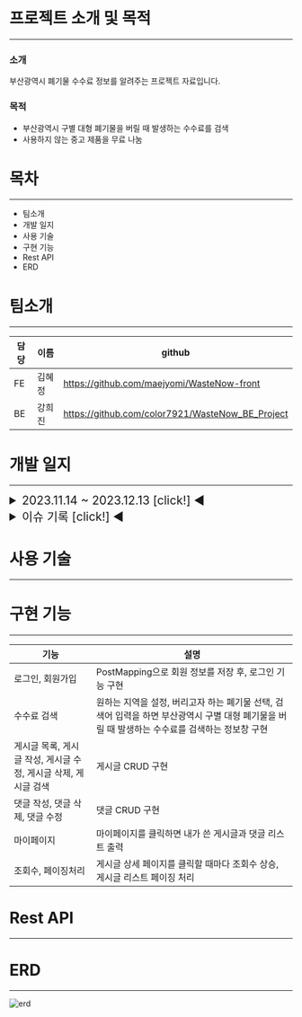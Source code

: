 # 프로젝트 소개 및 목적
---
### 소개
부산광역시 폐기물 수수료 정보를 알려주는 프로젝트 자료입니다.

### 목적
- 부산광역시 구별 대형 폐기물을 버릴 때 발생하는 수수료를 검색
- 사용하지 않는 중고 제품을 무료 나눔


# 목차
---
- 팀소개
- 개발 일지
- 사용 기술
- 구현 기능
- Rest API
- ERD

# 팀소개
---
|담당|이름|github|
|------|---|---|
|FE|김혜정|https://github.com/maejyomi/WasteNow-front|
|BE|강희진|https://github.com/color7921/WasteNow_BE_Project|

# 개발 일지
---
<details>
  <summary style="font-size: 1.5em;">2023.11.14 ~ 2023.12.13 [click!] ◀</summary>
  <div>
  <p><span style="font-size: larger;"><1주차></span></p>
  <p>- [방향성 설정] 메인 화면, 로그인 화면 구성</p>
  <p>- Rest API 상세 목록 작성</p>
  <p>- [데이터 삽입]csv파일 데이터를 MYSQL로 Import하기, React & SpringBoot local 연결</p>
  <p>- [API 전송]리액트에서 지정된 값을 받고 MySQL에 저장된 지정값을 API 주소를 통해 리액트로 전송</p>
  </div>
  <p><span style="font-size: larger;"><2주차></span></p>
  <p>- 게시판, 댓글 데이터베이스 컬럼명 지정하기, 로그인, 로그아웃, 회원가입(중복 ID제거)</p>
  <p>- 쿼리 중복 제거</p>
  <p>- 게시판 리스트 목록 전송, 상세페이지 작성</p>
  <p>- 게시판 수정, 삭제</p>
  <p>- ERD 작성</p>
  <div></div>
  <p><span style="font-size: larger;"><3주차></span></p>
  <p>- 댓글 목록 리스트 전송 작성, 수정, 삭제</p>
  <p>- 게시글 상세 정보 기능 구현</p>
  <p>- 외래키 ManyToOne 구현</p>
  <p>- 게시글 조회수 증가 구현</p>
  <div></div>
  <p><span style="font-size: larger;"><4주차></span></p>
  <p>- 상세 페이지 username에 해당하는 레코드 보내기</p>
  <p>- 게시글 리스트 페이징 구현, 마이페이지 게시글 리스트, 댓글 리스트 전송</p>
  <div></div>
  <p><span style="font-size: larger;"><5주차></span></p>
</details>

<details>
  <summary style="font-size: 1.5em;">이슈 기록 [click!] ◀</summary>
  <p>[외래키 설정]</p>
  <p>ManyToOne fetch 옵션 FetchType.EAGER 기본값으로 설정되어 Comment 엔티티 조회 시 무조건 Post 객체를 가져옴</p>
  <p>[SpringBoot와 MySQL 표기법]</p>
  <p>SpringBoot에서 boardList라는 컬럼을 입력하면 MySQL에서는 board_List로 출력된다. Camel Case -> Snake Case</p>
  <p>[Cors]</p>
  <p>SecurityConfig 클래스의 requestMatchers(new AntPathRequestMatcher("/api/user/**")) 추가 후 문제 해결</p>
</details>
  
# 사용 기술
---

# 구현 기능
---
|기능|설명|
|------|---|
|로그인, 회원가입|PostMapping으로 회원 정보를 저장 후, 로그인 기능 구현|
|수수료 검색|원하는 지역을 설정, 버리고자 하는 폐기물 선택, 검색어 입력을 하면 부산광역시 구별 대형 폐기물을 버릴 때 발생하는 수수료를 검색하는 정보창 구현|
|게시글 목록, 게시글 작성, 게시글 수정, 게시글 삭제, 게시글 검색|게시글 CRUD 구현|
|댓글 작성, 댓글 삭제, 댓글 수정|댓글 CRUD 구현|
|마이페이지|마이페이지를 클릭하면 내가 쓴 게시글과 댓글 리스트 출력|
|조회수, 페이징처리|게시글 상세 페이지를 클릭할 때마다 조회수 상승, 게시글 리스트 페이징 처리|
# Rest API
---


# ERD
---
![erd](https://github.com/color7921/WasteNow_BE_Project/assets/132988693/cbbc8912-2af3-4f94-92c3-d4debeb977f1)
